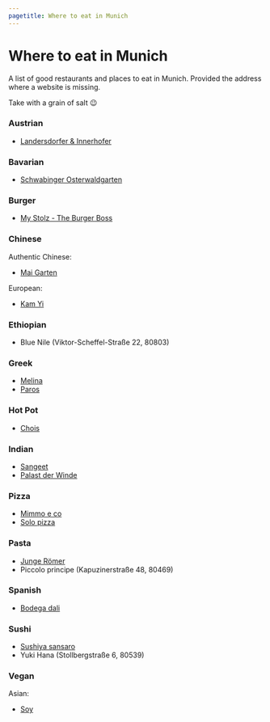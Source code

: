 ```yaml
---
pagetitle: Where to eat in Munich
---
```


# Where to eat in Munich

A list of good restaurants and places to eat in Munich. Provided the address where a website is missing.

Take with a grain of salt 😉

### Austrian

- [Landersdorfer & Innerhofer](https://www.landersdorferundinnerhofer.de/)

### Bavarian

- [Schwabinger Osterwaldgarten](https://www.schwabinger-osterwaldgarten.de/)

### Burger

- [My Stolz - The Burger Boss](https://mystolz.com/)

### Chinese

Authentic Chinese:

- [Mai Garten](https://www.mai-garten.com/)

European:

- [Kam Yi](https://kamyi.com/)

### Ethiopian

- Blue Nile (Viktor-Scheffel-Straße 22, 80803)

### Greek

- [Melina](https://www.taverna-melina.de/)
- [Paros](https://paros-muenchen.de/)

### Hot Pot

- [Chois](https://www.chois-hotpot.de/)

### Indian

- [Sangeet](http://www.sangeet-online.de/)
- [Palast der Winde](https://www.palastderwinde.de/)

### Pizza

- [Mimmo e co](https://www.mimmoeco.de/)
- [Solo pizza](https://www.solopizza.de/)

### Pasta

- [Junge Römer](https://jungeroemer-muenchen.de/)
- Piccolo principe (Kapuzinerstraße 48, 80469)

### Spanish

- [Bodega dali](https://bodega-dali.de/)

### Sushi

- [Sushiya sansaro](https://www.sushiya.de/)
- Yuki Hana (Stollbergstraße 6, 80539)

### Vegan

Asian:  
- [Soy](https://soy-muenchen.com/)

